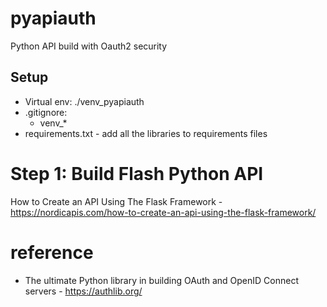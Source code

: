 # pyapiauth
Python API build with Oauth2 security

## Setup
- Virtual env: ./venv_pyapiauth
- .gitignore:
    - venv_*
- requirements.txt - add all the libraries to requirements files

# Step 1: Build Flash Python API

How to Create an API Using The Flask Framework - https://nordicapis.com/how-to-create-an-api-using-the-flask-framework/


# reference
- The ultimate Python library in building OAuth and OpenID Connect servers - https://authlib.org/ 